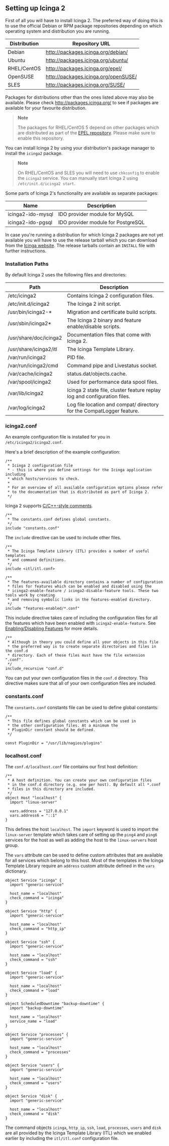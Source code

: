 ## <a id="setting-up-icinga2"></a> Setting up Icinga 2

First of all you will have to install Icinga 2. The preferred way of doing this
is to use the official Debian or RPM package repositories depending on which
operating system and distribution you are running.

  Distribution            | Repository URL
  ------------------------|---------------------------
  Debian                  | http://packages.icinga.org/debian/
  Ubuntu                  | http://packages.icinga.org/ubuntu/
  RHEL/CentOS             | http://packages.icinga.org/epel/
  OpenSUSE                | http://packages.icinga.org/openSUSE/
  SLES                    | http://packages.icinga.org/SUSE/

Packages for distributions other than the ones listed above may also be
available. Please check http://packages.icinga.org/ to see if packages
are available for your favourite distribution.

> **Note**
>
> The packages for RHEL/CentOS 5 depend on other packages which are distributed
> as part of the [EPEL repository](http://fedoraproject.org/wiki/EPEL). Please
> make sure to enable this repository.

You can install Icinga 2 by using your distribution's package manager
to install the `icinga2` package.

> **Note**
>
> On RHEL/CentOS and SLES you will need to use `chkconfig` to enable the
> `icinga2` service. You can manually start Icinga 2 using `/etc/init.d/icinga2 start`.

Some parts of Icinga 2's functionality are available as separate packages:

  Name                    | Description
  ------------------------|--------------------------------
  icinga2-ido-mysql       | IDO provider module for MySQL
  icinga2-ido-pgsql       | IDO provider module for PostgreSQL

In case you're running a distribution for which Icinga 2 packages are
not yet available you will have to use the release tarball which you
can download from the [Icinga website](https://www.icinga.org/). The
release tarballs contain an `INSTALL` file with further instructions.

### <a id="installation-paths"></a> Installation Paths

By default Icinga 2 uses the following files and directories:

  Path                                | Description
  ------------------------------------|------------------------------------
  /etc/icinga2                        | Contains Icinga 2 configuration files.
  /etc/init.d/icinga2                 | The Icinga 2 init script.
  /usr/bin/icinga2-*                  | Migration and certificate build scripts.
  /usr/sbin/icinga2*                  | The Icinga 2 binary and feature enable/disable scripts.
  /usr/share/doc/icinga2              | Documentation files that come with Icinga 2.
  /usr/share/icinga2/itl              | The Icinga Template Library.
  /var/run/icinga2                    | PID file.
  /var/run/icinga2/cmd                | Command pipe and Livestatus socket.
  /var/cache/icinga2                  | status.dat/objects.cache.
  /var/spool/icinga2                  | Used for performance data spool files.
  /var/lib/icinga2                    | Icinga 2 state file, cluster feature replay log and configuration files.
  /var/log/icinga2                    | Log file location and compat/ directory for the CompatLogger feature.

### <a id="icinga2-conf"></a> icinga2.conf

An example configuration file is installed for you in `/etc/icinga2/icinga2.conf`.

Here's a brief description of the example configuration:

    /**
     * Icinga 2 configuration file
     * - this is where you define settings for the Icinga application including
     * which hosts/services to check.
     *
     * For an overview of all available configuration options please refer
     * to the documentation that is distributed as part of Icinga 2.
     */

Icinga 2 supports [C/C++-style comments](#comments).

    /**
     * The constants.conf defines global constants.
     */
    include "constants.conf"

The `include` directive can be used to include other files.

    /**
     * The Icinga Template Library (ITL) provides a number of useful templates
     * and command definitions.
     */
    include <itl/itl.conf>

    /**
     * The features-available directory contains a number of configuration
     * files for features which can be enabled and disabled using the
     * icinga2-enable-feature / icinga2-disable-feature tools. These two tools work by creating
     * and removing symbolic links in the features-enabled directory.
     */
    include "features-enabled/*.conf"

This include directive takes care of including the configuration files for all
the features which have been enabled with `icinga2-enable-feature`. See
[Enabling/Disabling Features](#features) for more details.

    /**
     * Although in theory you could define all your objects in this file
     * the preferred way is to create separate directories and files in the conf.d
     * directory. Each of these files must have the file extension ".conf".
     */
    include_recursive "conf.d"

You can put your own configuration files in the `conf.d` directory. This
directive makes sure that all of your own configuration files are included.

### <a id="constants-conf"></a> constants.conf

The `constants.conf` constants file can be used to define global constants:

    /**
     * This file defines global constants which can be used in
     * the other configuration files. At a minimum the
     * PluginDir constant should be defined.
     */

    const PluginDir = "/usr/lib/nagios/plugins"

### <a id="localhost-conf"></a> localhost.conf

The `conf.d/localhost.conf` file contains our first host definition:

    /**
     * A host definition. You can create your own configuration files
     * in the conf.d directory (e.g. one per host). By default all *.conf
     * files in this directory are included.
     */
    object Host "localhost" {
      import "linux-server"

      vars.address = "127.0.0.1"
      vars.address6 = "::1"
    }

This defines the host `localhost`. The `import` keyword is used to import
the `linux-server` template which takes care of setting up the `ping4` and
`ping6` services for the host as well as adding the host to the `linux-servers`
host group. 

The `vars` attribute can be used to define custom attributes that are available
for all services which belong to this host. Most of the templates in the Icinga
Template Library require an `address` custom attribute defined in the `vars`
dictionary.

    object Service "icinga" {
      import "generic-service"

      host_name = "localhost"
      check_command = "icinga"
    }

    object Service "http" {
      import "generic-service"

      host_name = "localhost"
      check_command = "http_ip"
    }

    object Service "ssh" {
      import "generic-service"

      host_name = "localhost"
      check_command = "ssh"
    }

    object Service "load" {
      import "generic-service"

      host_name = "localhost"
      check_command = "load"
    }

    object ScheduledDowntime "backup-downtime" {
      import "backup-downtime"

      host_name = "localhost"
      service_name = "load"
    }

    object Service "processes" {
      import "generic-service"

      host_name = "localhost"
      check_command = "processes"
    }

    object Service "users" {
      import "generic-service"

      host_name = "localhost"
      check_command = "users"
    }

    object Service "disk" {
      import "generic-service"

      host_name = "localhost"
      check_command = "disk"
    }

The command objects `icinga`, `http_ip`, `ssh`, `load`, `processes`, `users`
and `disk` are all provided by the Icinga Template Library (ITL) which
we enabled earlier by including the `itl/itl.conf` configuration file.

